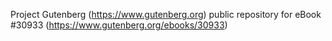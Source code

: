 Project Gutenberg (https://www.gutenberg.org) public repository for eBook #30933 (https://www.gutenberg.org/ebooks/30933)

